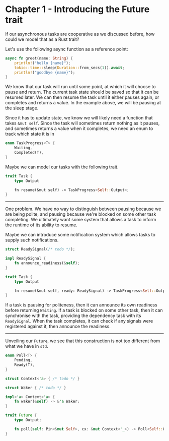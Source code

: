 # Chapter 1 - Introducing the Future trait

If our asynchronous tasks are cooperative as we discussed before, how could we model that as a Rust trait?

Let's use the following async function as a reference point:

```rust
async fn greet(name: String) {
    println!("hello {name}");
    tokio::time::sleep(Duration::from_secs(1)).await;
    println!("goodbye {name}");
}
```

We know that our task will run until some point, at which it will choose to pause and return. The current task state should be saved
so that it can be resumed later. We can then resume the task until it either pauses again, or completes and returns a value. In
the example above, we will be pausing at the sleep stage.

Since it has to update state, we know we will likely need a function that takes `&mut self`. Since the task will sometimes
return nothing as it pauses, and sometimes returns a value when it completes, we need an enum to track which state it is in

```rust
enum TaskProgress<T> {
    Waiting,
    Completed(T),
}
```

Maybe we can model our tasks with the following trait.

```rust
trait Task {
    type Output

    fn resume(&mut self) -> TaskProgress<Self::Output>;
}
```

---

One problem. We have no way to distinguish between pausing because we are being polite,
and pausing because we're blocked on some other task completing. We ultimately want
some system that allows a task to inform the runtime of its ability to resume.

Maybe we can introduce some notification system which allows tasks to supply such notifications.

```rust
struct ReadySignal(/* todo */);

impl ReadySignal {
    fn announce_readiness(&self);
}

trait Task {
    type Output

    fn resume(&mut self, ready: ReadySignal) -> TaskProgress<Self::Output>;
}
```

If a task is pausing for politeness, then it can announce its own readiness before returning `Waiting`.
If a task is blocked on some other task, then it can synchronise with the task, providing the dependency task
with its `ReadySignal`. When the task completes, it can check if any signals were registered against it, then
announce the readiness.

---

Unveiling our `Future`, we see that this construction is not too different from what we have in `std`.

```rust
enum Poll<T> {
    Pending,
    Ready(T),
}

struct Context<'a> { /* todo */ }

struct Waker { /* todo */ }

impl<'a> Context<'a> {
    fn waker(&self) -> &'a Waker;
}

trait Future {
    type Output;

    fn poll(self: Pin<&mut Self>, cx: &mut Context<'_>) -> Poll<Self::Output>;
}
```
